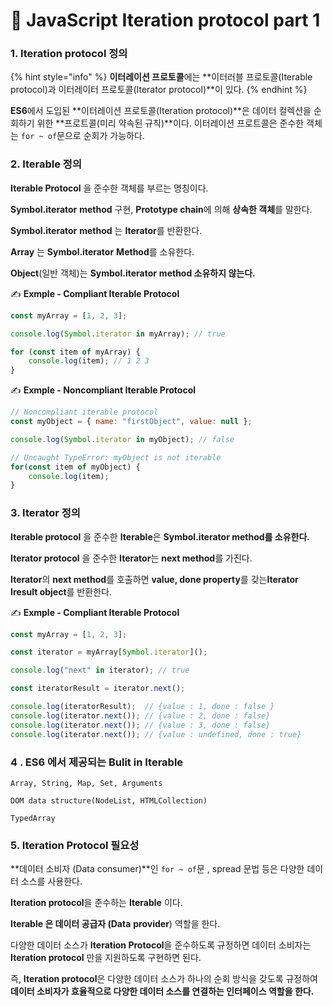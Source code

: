 # 📄 JavaScript Iteration protocol part 1

### 1. Iteration protocol 정의

{% hint style="info" %}
**이터레이션 프로토콜**에는 **이터러블 프로토콜\(Iterable protocol\)과 이터레이터 프로토콜\(Iterator protocol\)**이 있다.
{% endhint %}

**ES6**에서 도입된 **이터레이션 프로토콜\(Iteration protocol\)**은 데이터 컬렉션을 순회하기 위한 **프로트콜\(미리 약속된 규칙\)**이다. 이터레이션 프로트콜은 준수한 객체는 `for ~ of`문으로 순회가 가능하다.



### 2. It**erable 정의**

**Iterable Protocol** 을 준수한 객체를 부르는 명칭이다.

**Symbol.iterator** **method** 구현, **Prototype chain**에 의해 **상속한 객체**를 말한다.

**Symbol.iterator** **method** 는 **Iterator**를 반환한다.

**Array** 는 **Symbol.iterator** **Method**를 소유한다.

**Object**\(일반 객체\)는 **Symbol.iterator**  **method 소유하지 않는다.**

✍ **Exmple - Compliant Iterable Protocol**

```javascript
const myArray = [1, 2, 3];

console.log(Symbol.iterator in myArray); // true

for (const item of myArray) {
    console.log(item); // 1 2 3
}
```

✍ **Exmple -  Noncompliant Iterable Protocol**

```javascript
// Noncompliant iterable protocol
const myObject = { name: "firstObject", value: null };

console.log(Symbol.iterator in myObject); // false

// Uncaught TypeError: myObject is not iterable
for(const item of myObject) {
    console.log(item);
}
```

### 3. I**terator 정의**

**Iterable protocol** 을 준수한 **Iterable**은 **Symbol.iterator method를 소유한다.**

**Iterator protocol** 을 준수한 **Iterator**는 **next method**를 가진다.

**Iterator**의 **next method**를 호출하면 **value, done property**를 갖는**Iterator Iresult object**를 반환한다.

✍ **Exmple - Compliant Iterable Protocol**

```javascript
const myArray = [1, 2, 3];

const iterator = myArray[Symbol.iterator]();

console.log("next" in iterator); // true

const iteratorResult = iterator.next();

console.log(iteratorResult);  // {value : 1, done : false }
console.log(iterator.next()); // {value : 2, done : false}
console.log(iterator.next()); // {value : 3, done : false}
console.log(iterator.next()); // {value : undefined, done : true}
```

### 4 . ES6 에서 제공되는 Bulit in **Iterable**

`Array, String, Map, Set, Arguments`

`DOM data structure(NodeList, HTMLCollection)`

`TypedArray`

### 5. Iteration Protocol 필요성

**데이터 소비자 \(Data consumer\)**인 `for ~ of`문 , spread 문법 등은 다양한 데이터 소스를 사용한다.

**Iteration protocol**을 준수하는 **Iterable** 이다.

**Iterable 은 데이터 공급자 \(Data** **provider**\) 역할을 한다.

다양한 데이터 소스가 **Iteration Protocol**을 준수하도록 규정하면 데이터 소비자는 **Iteration protocol** 만을 지원하도록 구현하면 된다.

즉, **Iteration protocol**은 다양한 데이터 소스가 하나의 순회 방식을 갖도록 규정하여 **데이터 소비자가 효율적으로 다양한 데이터 소스를 연결하는 인터페이스 역할을 한다.**

